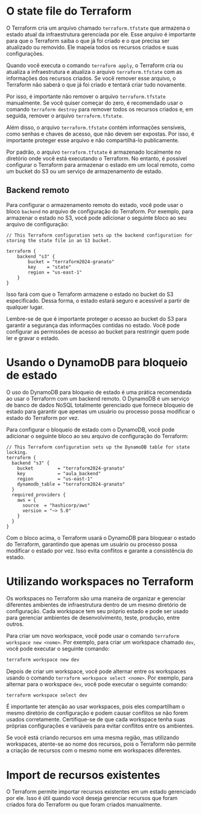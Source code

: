 # O state file do Terraform

O Terraform cria um arquivo chamado `terraform.tfstate` que armazena o estado atual da infraestrutura gerenciada por ele. Esse arquivo é importante para que o Terraform saiba o que já foi criado e o que precisa ser atualizado ou removido. Ele mapeia todos os recursos criados e suas configurações.

Quando você executa o comando `terraform apply`, o Terraform cria ou atualiza a infraestrutura e atualiza o arquivo `terraform.tfstate` com as informações dos recursos criados. Se você remover esse arquivo, o Terraform não saberá o que já foi criado e tentará criar tudo novamente.

Por isso, é importante não remover o arquivo `terraform.tfstate` manualmente. Se você quiser começar do zero, é recomendado usar o comando `terraform destroy` para remover todos os recursos criados e, em seguida, remover o arquivo `terraform.tfstate`.

Além disso, o arquivo `terraform.tfstate` contém informações sensíveis, como senhas e chaves de acesso, que não devem ser expostas. Por isso, é importante proteger esse arquivo e não compartilhá-lo publicamente.

Por padrão, o arquivo `terraform.tfstate` é armazenado localmente no diretório onde você está executando o Terraform. No entanto, é possível configurar o Terraform para armazenar o estado em um local remoto, como um bucket do S3 ou um serviço de armazenamento de estado.

## Backend remoto

Para configurar o armazenamento remoto do estado, você pode usar o bloco `backend` no arquivo de configuração do Terraform. Por exemplo, para armazenar o estado no S3, você pode adicionar o seguinte bloco ao seu arquivo de configuração:

```hcl
// This Terraform configuration sets up the backend configuration for storing the state file in an S3 bucket.

terraform {
    backend "s3" {
        bucket = "terraform2024-granato"
        key    = "state"
        region = "us-east-1"
    }
}
```

Isso fará com que o Terraform armazene o estado no bucket do S3 especificado. Dessa forma, o estado estará seguro e acessível a partir de qualquer lugar.

Lembre-se de que é importante proteger o acesso ao bucket do S3 para garantir a segurança das informações contidas no estado. Você pode configurar as permissões de acesso ao bucket para restringir quem pode ler e gravar o estado.

# Usando o DynamoDB para bloqueio de estado

O uso do DynamoDB para bloqueio de estado é uma prática recomendada ao usar o Terraform com um backend remoto. O DynamoDB é um serviço de banco de dados NoSQL totalmente gerenciado que fornece bloqueio de estado para garantir que apenas um usuário ou processo possa modificar o estado do Terraform por vez.

Para configurar o bloqueio de estado com o DynamoDB, você pode adicionar o seguinte bloco ao seu arquivo de configuração do Terraform:

```hcl
// This Terraform configuration sets up the DynamoDB table for state locking.
terraform {
  backend "s3" {
    bucket         = "terraform2024-granato"
    key            = "aula_backend"
    region         = "us-east-1"
    dynamodb_table = "terraform2024-granato"
  }
  required_providers {
    aws = {
      source  = "hashicorp/aws"
      version = "~> 5.0"
    }
  }
}
```

Com o bloco acima, o Terraform usará o DynamoDB para bloquear o estado do Terraform, garantindo que apenas um usuário ou processo possa modificar o estado por vez. Isso evita conflitos e garante a consistência do estado.

# Utilizando workspaces no Terraform

Os workspaces no Terraform são uma maneira de organizar e gerenciar diferentes ambientes de infraestrutura dentro de um mesmo diretório de configuração. Cada workspace tem seu próprio estado e pode ser usado para gerenciar ambientes de desenvolvimento, teste, produção, entre outros.

Para criar um novo workspace, você pode usar o comando `terraform workspace new <nome>`. Por exemplo, para criar um workspace chamado `dev`, você pode executar o seguinte comando:

```bash
terraform workspace new dev
```

Depois de criar um workspace, você pode alternar entre os workspaces usando o comando `terraform workspace select <nome>`. Por exemplo, para alternar para o workspace `dev`, você pode executar o seguinte comando:

```bash
terraform workspace select dev
```

É importante ter atenção ao usar workspaces, pois eles compartilham o mesmo diretório de configuração e podem causar conflitos se não forem usados corretamente. Certifique-se de que cada workspace tenha suas próprias configurações e variáveis para evitar conflitos entre os ambientes.

Se você está criando recursos em uma mesma região, mas utilizando workspaces, atente-se ao nome dos recursos, pois o Terraform não permite a criação de recursos com o mesmo nome em workspaces diferentes.

# Import de recursos existentes

O Terraform permite importar recursos existentes em um estado gerenciado por ele. Isso é útil quando você deseja gerenciar recursos que foram criados fora do Terraform ou que foram criados manualmente.
